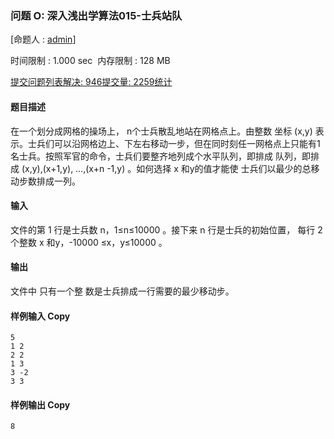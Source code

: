 ### 问题 O: 深入浅出学算法015-士兵站队

[命题人 : [admin](http://47.96.116.66/userinfo.php?user=admin)]

时间限制 : 1.000 sec  内存限制 : 128 MB  
  

[提交](http://47.96.116.66/submitpage.php?cid=7976&pid=14&langmask=0)[问题列表](http://47.96.116.66/contest.php?cid=7976)[解决: 946](http://47.96.116.66/status.php?problem_id=1320&jresult=4)[提交量: 2259](http://47.96.116.66/status.php?problem_id=1320)[统计](http://47.96.116.66/problemstatus.php?id=1320)

#### 题目描述

在一个划分成网格的操场上， n个士兵散乱地站在网格点上。由整数 坐标 (x,y) 表示。士兵们可以沿网格边上、下左右移动一步，但在同时刻任一网格点上只能有1名士兵。按照军官的命令，士兵们要整齐地列成个水平队列，即排成 队列，即排成 (x,y),(x+1,y), …,(x+n -1,y) 。如何选择 x 和y的值才能使 士兵们以最少的总移动步数排成一列。

#### 输入

文件的第 1 行是士兵数 n，1≤n≤10000 。接下来 n 行是士兵的初始位置， 每行 2 个整数 x 和y，-10000 ≤x，y≤10000 。

#### 输出

文件中 只有一个整 数是士兵排成一行需要的最少移动步。

#### 样例输入 Copy
```
5
1 2
2 2
1 3
3 -2
3 3
```


#### 样例输出 Copy
```
8
```
